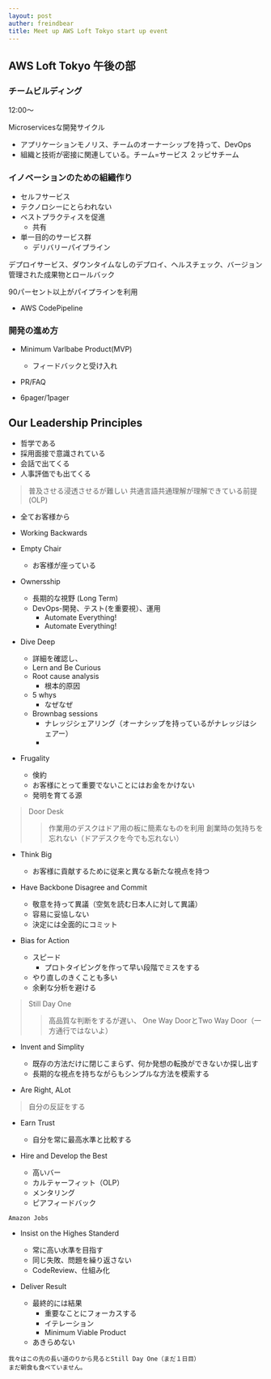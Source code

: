 ```yaml
---
layout: post
auther: freindbear
title: Meet up AWS Loft Tokyo start up event
---
```

## AWS Loft Tokyo 午後の部

### チームビルディング
12:00〜

Microservicesな開発サイクル
* アプリケーションモノリス、チームのオーナーシップを持って、DevOps
* 組織と技術が密接に関連している。チーム=サービス
２ッピサチーム

### イノベーションのための組織作り
* セルフサービス
* テクノロシーにとらわれない
* ベストプラクティスを促進
  * 共有
* 単一目的のサービス群
  * デリバリーパイプライン


デプロイサービス、ダウンタイムなしのデプロイ、ヘルスチェック、バージョン管理された成果物とロールバック

90パーセント以上がパイプラインを利用
* AWS CodePipeline

### 開発の進め方
* Minimum Varlbabe Product(MVP)
  * フィードバックと受け入れ
* PR/FAQ

* 6pager/1pager

## Our Leadership Principles
* 哲学である
* 採用面接で意識されている
* 会話で出てくる
* 人事評価でも出てくる

> 普及させる浸透させるが難しい
> 共通言語共通理解が理解できている前提(OLP)

* 全てお客様から
* Working Backwards
* Empty Chair
  * お客様が座っている

* Ownersship
  * 長期的な視野 (Long Term)
  * DevOps-開発、テスト(を重要視）、運用
    * Automate Everything!
    * Automate Everything!

* Dive Deep
  * 詳細を確認し、
  * Lern and Be Curious
  * Root cause analysis
    * 根本的原因
  * 5 whys
    * なぜなぜ
  * Brownbag sessions
    * ナレッジシェアリング（オーナシップを持っているがナレッジはシェアー）
    * 
* Frugality
  * 倹約
  * お客様にとって重要でないことにはお金をかけない
  * 発明を育てる源

> Door Desk
>> 作業用のデスクはドア用の板に簡素なものを利用
>> 創業時の気持ちを忘れない（ドアデスクを今でも忘れない）

* Think Big
  * お客様に貢献するために従来と異なる新たな視点を持つ

* Have Backbone Disagree and Commit
  * 敬意を持って異議（空気を読む日本人に対して異議）
  * 容易に妥協しない
  * 決定には全面的にコミット

* Bias for Action
  * スピード
    * プロトタイピングを作って早い段階でミスをする
  * やり直しのきくことも多い
  * 余剰な分析を避ける

> Still Day One
>> 高品質な判断をするが遅い、
> One Way DoorとTwo Way Door（一方通行ではないよ）
> 
* Invent and Simplity
  * 既存の方法だけに閉じこまらず、何か発想の転換ができないか探し出す
  * 長期的な視点を持ちながらもシンプルな方法を模索する

* Are Right, ALot
> 自分の反証をする

* Earn Trust
  * 自分を常に最高水準と比較する

* Hire and Develop the Best
  * 高いバー
  * カルテャーフィット（OLP）
  * メンタリング
  * ピアフィードバック

`Amazon Jobs`

* Insist on the Highes Standerd
  * 常に高い水準を目指す
  * 同じ失敗、問題を繰り返さない
  * CodeReview、仕組み化

* Deliver Result
  * 最終的には結果
    * 重要なことにフォーカスする
    * イテレーション
    * Minimum Viable Product
  * あきらめない

```
我々はこの先の長い道のりから見るとStill Day One（まだ１日目）
まだ朝食も食べていません。
```


